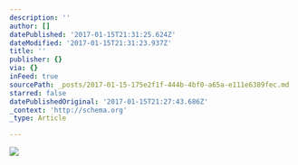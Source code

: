 ```yaml
---
description: ''
author: []
datePublished: '2017-01-15T21:31:25.624Z'
dateModified: '2017-01-15T21:31:23.937Z'
title: ''
publisher: {}
via: {}
inFeed: true
sourcePath: _posts/2017-01-15-175e2f1f-444b-4bf0-a65a-e111e6389fec.md
starred: false
datePublishedOriginal: '2017-01-15T21:27:43.686Z'
_context: 'http://schema.org'
_type: Article

---
```

![](https://the-grid-user-content.s3-us-west-2.amazonaws.com/8de7b52a-9559-4aa8-a65c-1fc67ac46902.png)